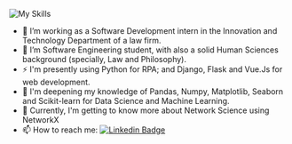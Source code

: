 ![My Skills](https://skillicons.dev/icons?i=py,django,flask,matlab,sklearn,regex,cs,dotnet,js,vue,vuetify,angular,html,css,sqlite,mysql,aws,vscode,postman,github,md,notion)

- 🔭 I’m working as a Software Development intern in the Innovation and Technology Department of a law firm.
- 🌱 I’m Software Engineering student, with also a solid Human Sciences background (specially, Law and Philosophy).
- ⚡ I'm presently using Python for RPA; and Django, Flask and Vue.Js for web development.
- 👯 I'm deepening my knowledge of Pandas, Numpy, Matplotlib, Seaborn and Scikit-learn for Data Science and Machine Learning.
- 🤔 Currently, I'm getting to know more about Network Science using NetworkX
- 📫 How to reach me: [![Linkedin Badge](https://img.shields.io/badge/-Lugan-blue?style=flat&logo=Linkedin&logoColor=white)](https://www.linkedin.com/in/lugan-thierry/)


<!--
**LuganThierry/LuganThierry** is a ✨ _special_ ✨ repository because its `README.md` (this file) appears on your GitHub profile.

Here are some ideas to get you started:

- 👯 I’m looking to collaborate on ...
- 🤔 I’m looking for help with ...
- 💬 Ask me about ...
- 📫 How to reach me: ...
- 😄 Pronouns: ...
- ⚡ Fun fact: ...
-->
